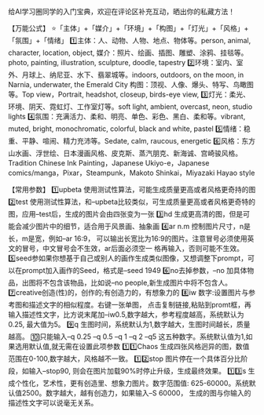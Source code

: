给AI学习圈同学的入门宝典，欢迎在评论区补充互动，晒出你的私藏方法！

【万能公式】
⭐「主体」+「媒介」+「环境」+「构图」+「灯光」+「风格」+「氛围」+「情绪」
1️⃣主体：人、动物、人物、地点、物体等。person, animal, character, location, object,
媒介：照片、绘画、插图、雕塑、涂鸦、挂毯等。photo, painting, illustration, sculpture, doodle, tapestry
2️⃣环境：室内、室外、月球上、纳尼亚、水下、翡翠城等。indoors, outdoors, on the moon, in Narnia, underwater, the Emerald City
构图：顶视、人像、爆头、特写、鸟瞰图等。Top view，Portrait, headshot, closeup, birds-eye view,
3️⃣灯光：柔光、环境、阴天、霓虹灯、工作室灯等。soft light, ambient, overcast, neon, studio lights
4️⃣氛围：充满活力、柔和、明亮、单色、彩色、黑白、柔和等。vibrant, muted, bright, monochromatic, colorful, black and white, pastel
5️⃣情绪：稳重、平静、喧闹、精力充沛等。Sedate, calm, raucous, energetic
6️⃣风格：东方山水画、浮世绘、日本漫画风格、皮克斯、蒸汽朋克、新海诚、宫崎骏风格。Tradition Chinese Ink Painting，Japanese Ukiyo-e，Japanese comics/manga，Pixar，Steampunk，Makoto Shinkai，Miyazaki Hayao style

【常用参数】
1️⃣upbeta 使用测试性算法，可能生成质量更高或者风格更奇持的图
2️⃣test 使用测试性算法，和–upbeta比较类似，可生成质量更高或者风格更奇特的图，应用–test后，生成的图片会由四张变为一张
3️⃣hd 生成更高清的图，但是可能会减少图片中的细节，适合用于风景画、抽象画
4️⃣ar n.m 控制图片尺寸，n是长，m是宽，例如–ar 16:9， 可以输出长宽比为16:9的图片。注意冒号必须使用英文的冒号，中文冒号会不生效，ar后面必须空一 格再输入，否则可能不生效。
5️⃣seed参如果你想基于自己或别人的画作生成类似图像，又想调整下prompt，可以在prompt加入画作的Seed，格式是–seed 1949
6️⃣no去掉参数，–no 加具体物品，出图将不包含该物品，比如说–no people,新生成图片中将不包含人。
7️⃣creative创造(性)的，创作的;有创造力的，有想象力的
8️⃣iw 数字:设置图片与参考图和描述文字的相似程度。右键一张单图， 点击复制链接,粘贴到promt框，再输入描述性文字，比方说末尾加–iw0.5,数字越大，参考程度越高，系统默认为0.25, 最大值为5。
9️⃣q 生图时间，系统默认为1,数字越大，生图时间越长，质量越高。
🔟只能输入–q 0.25 –q 0.5 –q 1 –q 2 –q5 这五种数字。系统默认值为1,如果选用默认值,就无需在设置此项参数
1️⃣1️⃣Chaos 生成四张风格迥异的图，数值范围在0-100,数字越大，风格越不一致。
1️⃣2️⃣stop 图片停在一个具体百分比阶段，如输入–stop90, 则会在图片加载90%时停止升级，生成最终效果。
1️⃣3️⃣s 生成个性化，艺术性，更有创造里、想象力图片。数字范围值: 625-60000。系统默认值2500。数字越大，越有创造力，如果输入–S 60000， 生成的图与你输入的描述性文字可以说毫无关系。
